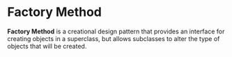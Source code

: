 Factory Method
===

**Factory Method** is a creational design pattern that provides an interface for creating objects in
a superclass, but allows subclasses to alter the type of objects that will be created.